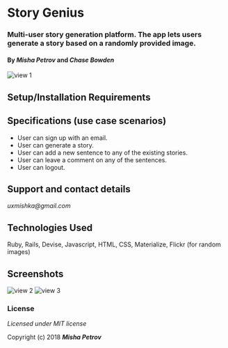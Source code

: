 # Story Genius

### Multi-user story generation platform. The app lets users generate a story based on a randomly provided image.

#### By _**Misha Petrov**_ and _**Chase Bowden**_

![view 1](
https://pro2-bar-s3-cdn-cf2.myportfolio.com/257c8eced7e830e5d34f94f741276bf4/3452aa2f-5605-4833-8d7c-b1588004740c_rw_1920.png?h=6282570015743dded7a50afb5fe5e3a6)

## Setup/Installation Requirements

## Specifications (use case scenarios)

* User can sign up with an email.
* User can generate a story.
* User can add a new sentence to any of the existing stories.
* User can leave a comment on any of the sentences.
* User can logout.

## Support and contact details

_uxmishka@gmail.com_

## Technologies Used

Ruby, Rails, Devise, Javascript, HTML, CSS, Materialize, Flickr (for random images)

## Screenshots

![view 2](https://pro2-bar-s3-cdn-cf6.myportfolio.com/257c8eced7e830e5d34f94f741276bf4/0edafa23-e274-4cd1-9b1d-6b59f2cf7f03_rw_1920.png?h=86f35d72ac70ccbab5bb323799a37144)
![view 3](https://pro2-bar-s3-cdn-cf5.myportfolio.com/257c8eced7e830e5d34f94f741276bf4/631c75d4-dd19-47f5-aae0-81881bcb3fed_rw_1920.png?h=f641e060795ed73d374c049ace2ff8e5)

### License

*Licensed under MIT license*

Copyright (c) 2018 **_Misha Petrov_**
